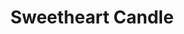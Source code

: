 ---
layout: products
category: products
name: Sweetheart Candle
image: custom.jpg
title: Sweetheart Candle
filter: candles
price: 10.99
desc: A heartfelt gift to give to someone special in your life. Send us initials or a short message and we can help you create a wonderful custom candle to share.
---
